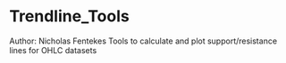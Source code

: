 # Trendline_Tools
Author: Nicholas Fentekes
Tools to calculate and plot support/resistance lines for OHLC datasets
